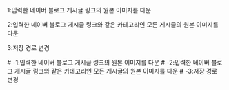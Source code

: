 <p>1:입력한 네이버 블로그 게시글 링크의 원본 이미지를 다운</p>
<p>2:입력한 네이버 블로그 게시글 링크와 같은 카테고리인 모든 게시글의 원본 이미지를 다운</p>
<p>3:저장 경로 변경</p>
# -1:입력한 네이버 블로그 게시글 링크의 원본 이미지를 다운
# -2:입력한 네이버 블로그 게시글 링크와 같은 카테고리인 모든 게시글의 원본 이미지를 다운
# -3:저장 경로 변경
